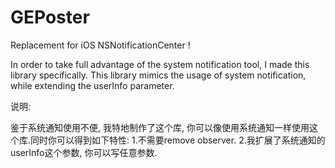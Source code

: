 # GEPoster
Replacement for iOS NSNotificationCenter !

In order to take full advantage of the system notification tool, I made this library specifically.
This library mimics the usage of system notification, while extending the userInfo parameter.








说明: 

鉴于系统通知使用不便, 我特地制作了这个库, 你可以像使用系统通知一样使用这个库.同时你可以得到如下特性:
1.不需要remove observer.
2.我扩展了系统通知的userInfo这个参数, 你可以写任意参数.
